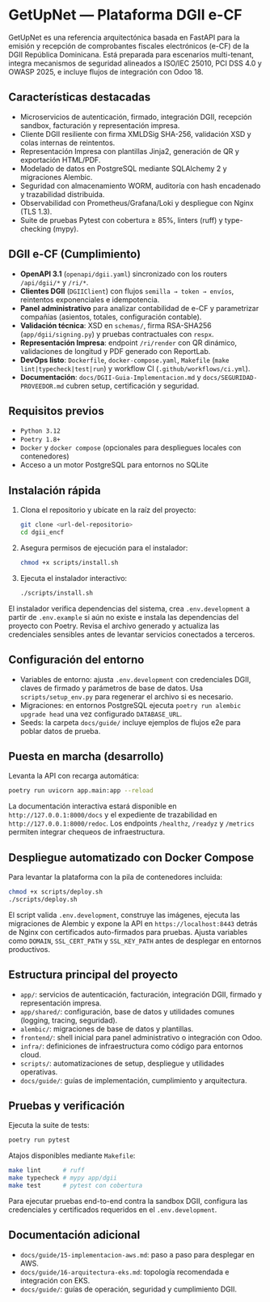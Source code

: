 # GetUpNet — Plataforma DGII e-CF

GetUpNet es una referencia arquitectónica basada en FastAPI para la emisión y recepción de comprobantes fiscales electrónicos (e-CF) de la DGII República Dominicana. Está preparada para escenarios multi-tenant, integra mecanismos de seguridad alineados a ISO/IEC 25010, PCI DSS 4.0 y OWASP 2025, e incluye flujos de integración con Odoo 18.

## Características destacadas

- Microservicios de autenticación, firmado, integración DGII, recepción sandbox, facturación y representación impresa.
- Cliente DGII resiliente con firma XMLDSig SHA-256, validación XSD y colas internas de reintentos.
- Representación Impresa con plantillas Jinja2, generación de QR y exportación HTML/PDF.
- Modelado de datos en PostgreSQL mediante SQLAlchemy 2 y migraciones Alembic.
- Seguridad con almacenamiento WORM, auditoría con hash encadenado y trazabilidad distribuida.
- Observabilidad con Prometheus/Grafana/Loki y despliegue con Nginx (TLS 1.3).
- Suite de pruebas Pytest con cobertura ≥ 85%, linters (ruff) y type-checking (mypy).

## DGII e-CF (Cumplimiento)

- **OpenAPI 3.1** (`openapi/dgii.yaml`) sincronizado con los routers `/api/dgii/*` y `/ri/*`.
- **Clientes DGII** (`DGIIClient`) con flujos `semilla → token → envíos`, reintentos exponenciales e idempotencia.
- **Panel administrativo** para analizar contabilidad de e-CF y parametrizar compañías (asientos, totales, configuración contable).
- **Validación técnica**: XSD en `schemas/`, firma RSA-SHA256 (`app/dgii/signing.py`) y pruebas contractuales con `respx`.
- **Representación Impresa**: endpoint `/ri/render` con QR dinámico, validaciones de longitud y PDF generado con ReportLab.
- **DevOps listo**: `Dockerfile`, `docker-compose.yaml`, `Makefile` (`make lint|typecheck|test|run`) y workflow CI (`.github/workflows/ci.yml`).
- **Documentación**: `docs/DGII-Guia-Implementacion.md` y `docs/SEGURIDAD-PROVEEDOR.md` cubren setup, certificación y seguridad.

## Requisitos previos

- `Python 3.12`
- `Poetry 1.8+`
- `Docker` y `docker compose` (opcionales para despliegues locales con contenedores)
- Acceso a un motor PostgreSQL para entornos no SQLite

## Instalación rápida

1. Clona el repositorio y ubícate en la raíz del proyecto:
   ```bash
   git clone <url-del-repositorio>
   cd dgii_encf
   ```
2. Asegura permisos de ejecución para el instalador:
   ```bash
   chmod +x scripts/install.sh
   ```
3. Ejecuta el instalador interactivo:
   ```bash
   ./scripts/install.sh
   ```

El instalador verifica dependencias del sistema, crea `.env.development` a partir de `.env.example` si aún no existe e instala las dependencias del proyecto con Poetry. Revisa el archivo generado y actualiza las credenciales sensibles antes de levantar servicios conectados a terceros.

## Configuración del entorno

- Variables de entorno: ajusta `.env.development` con credenciales DGII, claves de firmado y parámetros de base de datos. Usa `scripts/setup_env.py` para regenerar el archivo si es necesario.
- Migraciones: en entornos PostgreSQL ejecuta `poetry run alembic upgrade head` una vez configurado `DATABASE_URL`.
- Seeds: la carpeta `docs/guide/` incluye ejemplos de flujos e2e para poblar datos de prueba.

## Puesta en marcha (desarrollo)

Levanta la API con recarga automática:

```bash
poetry run uvicorn app.main:app --reload
```

La documentación interactiva estará disponible en `http://127.0.0.1:8000/docs` y el expediente de trazabilidad en `http://127.0.0.1:8000/redoc`. Los endpoints `/healthz`, `/readyz` y `/metrics` permiten integrar chequeos de infraestructura.

## Despliegue automatizado con Docker Compose

Para levantar la plataforma con la pila de contenedores incluida:

```bash
chmod +x scripts/deploy.sh
./scripts/deploy.sh
```

El script valida `.env.development`, construye las imágenes, ejecuta las migraciones de Alembic y expone la API en `https://localhost:8443` detrás de Nginx con certificados auto-firmados para pruebas. Ajusta variables como `DOMAIN`, `SSL_CERT_PATH` y `SSL_KEY_PATH` antes de desplegar en entornos productivos.

## Estructura principal del proyecto

- `app/`: servicios de autenticación, facturación, integración DGII, firmado y representación impresa.
- `app/shared/`: configuración, base de datos y utilidades comunes (logging, tracing, seguridad).
- `alembic/`: migraciones de base de datos y plantillas.
- `frontend/`: shell inicial para panel administrativo o integración con Odoo.
- `infra/`: definiciones de infraestructura como código para entornos cloud.
- `scripts/`: automatizaciones de setup, despliegue y utilidades operativas.
- `docs/guide/`: guías de implementación, cumplimiento y arquitectura.

## Pruebas y verificación

Ejecuta la suite de tests:

```bash
poetry run pytest
```

Atajos disponibles mediante `Makefile`:

```bash
make lint      # ruff
make typecheck # mypy app/dgii
make test      # pytest con cobertura
```

Para ejecutar pruebas end-to-end contra la sandbox DGII, configura las credenciales y certificados requeridos en el `.env.development`.

## Documentación adicional

- `docs/guide/15-implementacion-aws.md`: paso a paso para desplegar en AWS.
- `docs/guide/16-arquitectura-eks.md`: topología recomendada e integración con EKS.
- `docs/guide/`: guías de operación, seguridad y cumplimiento DGII.
